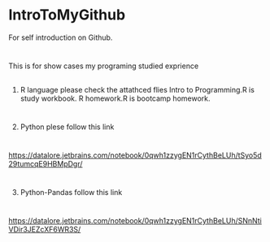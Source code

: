 # IntroToMyGithub
For self introduction on Github. 
#
This is for show cases my programing studied exprience
##
1. R language please check the attathced flies 
  Intro to Programming.R is study workbook.
  R homework.R is bootcamp homework.
#
2. Python plese follow this link
#
https://datalore.jetbrains.com/notebook/0qwh1zzygEN1rCythBeLUh/tSyo5d29tumcqE9HBMpDgr/
#
3. Python-Pandas follow this link
#
https://datalore.jetbrains.com/notebook/0qwh1zzygEN1rCythBeLUh/SNnNtiVDir3JEZcXF6WR3S/
